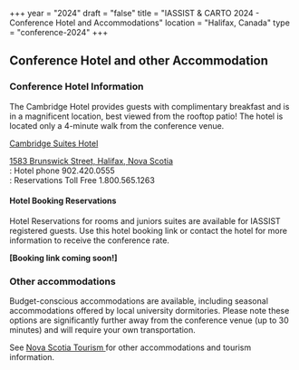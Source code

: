 +++
year = "2024"
draft = "false"
title = "IASSIST & CARTO 2024 - Conference Hotel and Accommodations"
location = "Halifax, Canada"
type = "conference-2024"
+++
## Conference Hotel and other Accommodation

### Conference Hotel Information 

The Cambridge Hotel provides guests with complimentary breakfast and is in a magnificent location, best viewed from the rooftop patio! The hotel is located only a 4-minute walk from the conference venue. 

[Cambridge Suites Hotel <i class="fas fa-external-link-alt"></i>](https://www.cambridgesuiteshalifax.com/)  

[1583 Brunswick Street, Halifax, Nova Scotia <i class="fas fa-external-link-alt"></i>](https://maps.app.goo.gl/mCHjKx9a3k3AfDyv6)  
: Hotel phone 902.420.0555  
: Reservations Toll Free 1.800.565.1263

#### Hotel Booking Reservations

Hotel Reservations for rooms and juniors suites are available for IASSIST registered guests. Use this hotel booking link or contact the hotel for more information to receive the conference rate.

**[Booking link coming soon!]**

### Other accommodations

Budget-conscious accommodations are available, including seasonal accommodations offered by local university dormitories. Please note these options are significantly further away from the conference venue (up to 30 minutes) and will require your own transportation. 

See [Nova Scotia Tourism <i class="fas fa-external-link-alt"></i>](https://www.novascotia.com/) for other accommodations and tourism information. 




